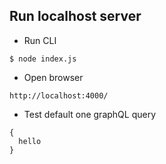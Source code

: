 ## Run localhost server
- Run CLI
```
$ node index.js
```
- Open browser
```
http://localhost:4000/
```
- Test default one graphQL query
```
{
  hello
}
```